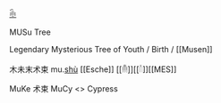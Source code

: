 [𓇗](𓇗)

MUSu Tree

Legendary Mysterious Tree of Youth / Birth / [[Musen]]  

木未末术束 mu.[shù](𓈙) [[Esche]] [[𓄟]][[𓄠]][[MES]] 

MuKe 术束 MuCy <> Cypress  
